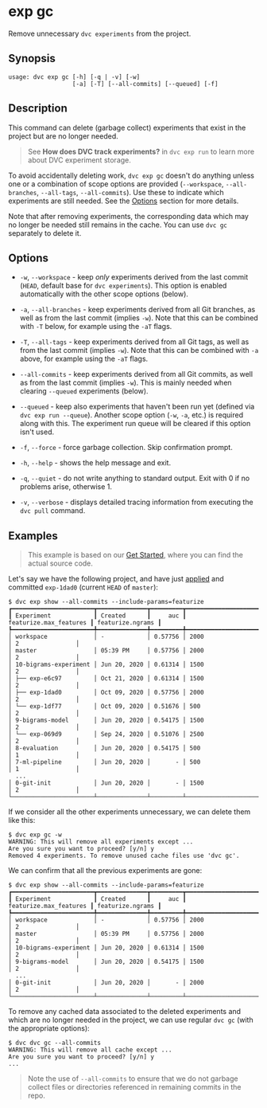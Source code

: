 # exp gc

Remove unnecessary `dvc experiments` from the <abbr>project</abbr>.

## Synopsis

```usage
usage: dvc exp gc [-h] [-q | -v] [-w]
                  [-a] [-T] [--all-commits] [--queued] [-f]
```

## Description

This command can delete (garbage collect) experiments that exist in the project
but are no longer needed.

> See **How does DVC track experiments?** in `dvc exp run` to learn more about
> DVC experiment storage.

To avoid accidentally deleting work, `dvc exp gc` doesn't do anything unless one
or a combination of scope options are provided (`--workspace`, `--all-branches`,
`--all-tags`, `--all-commits`). Use these to indicate which experiments are
still needed. See the [Options](#options) section for more details.

Note that after removing experiments, the corresponding data which may no longer
be needed still remains in the <abbr>cache</abbr>. You can use `dvc gc`
separately to delete it.

## Options

- `-w`, `--workspace` - keep _only_ experiments derived from the last commit
  (`HEAD`, default base for `dvc experiments`). This option is enabled
  automatically with the other scope options (below).

- `-a`, `--all-branches` - keep experiments derived from all Git branches, as
  well as from the last commit (implies `-w`). Note that this can be combined
  with `-T` below, for example using the `-aT` flags.

- `-T`, `--all-tags` - keep experiments derived from all Git tags, as well as
  from the last commit (implies `-w`). Note that this can be combined with `-a`
  above, for example using the `-aT` flags.

- `--all-commits` - keep experiments derived from all Git commits, as well as
  from the last commit (implies `-w`). This is mainly needed when clearing
  `--queued` experiments (below).

- `--queued` - keep also experiments that haven't been run yet (defined via
  `dvc exp run --queue`). Another scope option (`-w`, `-a`, etc.) is required
  along with this. The experiment run queue will be cleared if this option isn't
  used.

- `-f`, `--force` - force garbage collection. Skip confirmation prompt.

- `-h`, `--help` - shows the help message and exit.

- `-q`, `--quiet` - do not write anything to standard output. Exit with 0 if no
  problems arise, otherwise 1.

- `-v`, `--verbose` - displays detailed tracing information from executing the
  `dvc pull` command.

## Examples

> This example is based on our [Get Started](/doc/start/experiments), where you
> can find the actual source code.

Let's say we have the following project, and have just
[applied](/docs/command-reference/exp/apply) and committed `exp-1dad0` (current
`HEAD` of `master`):

```dvc
$ dvc exp show --all-commits --include-params=featurize
┏━━━━━━━━━━━━━━━━━━━━━━━┳━━━━━━━━━━━━━━┳━━━━━━━━━┳━━━━━━━━━━━━━━━━━━━━━━━━┳━━━━━━━━━━━━━━━━━━┓
┃ Experiment            ┃ Created      ┃     auc ┃ featurize.max_features ┃ featurize.ngrams ┃
┡━━━━━━━━━━━━━━━━━━━━━━━╇━━━━━━━━━━━━━━╇━━━━━━━━━╇━━━━━━━━━━━━━━━━━━━━━━━━╇━━━━━━━━━━━━━━━━━━┩
│ workspace             │ -            │ 0.57756 │ 2000                   │ 2                │
│ master                │ 05:39 PM     │ 0.57756 │ 2000                   │ 2                │
│ 10-bigrams-experiment │ Jun 20, 2020 │ 0.61314 │ 1500                   │ 2                │
│ ├── exp-e6c97         │ Oct 21, 2020 │ 0.61314 │ 1500                   │ 2                │
│ ├── exp-1dad0         │ Oct 09, 2020 │ 0.57756 │ 2000                   │ 2                │
│ └── exp-1df77         │ Oct 09, 2020 │ 0.51676 │ 500                    │ 2                │
│ 9-bigrams-model       │ Jun 20, 2020 │ 0.54175 │ 1500                   │ 2                │
│ └── exp-069d9         │ Sep 24, 2020 │ 0.51076 │ 2500                   │ 2                │
│ 8-evaluation          │ Jun 20, 2020 │ 0.54175 │ 500                    │ 1                │
│ 7-ml-pipeline         │ Jun 20, 2020 │       - │ 500                    │ 1                │
  ...
│ 0-git-init            │ Jun 20, 2020 │       - │ 1500                   │ 2                │
└───────────────────────┴──────────────┴─────────┴────────────────────────┴──────────────────┘
```

If we consider all the other experiments unnecessary, we can delete them like
this:

```dvc
$ dvc exp gc -w
WARNING: This will remove all experiments except ...
Are you sure you want to proceed? [y/n] y
Removed 4 experiments. To remove unused cache files use 'dvc gc'.
```

We can confirm that all the previous experiments are gone:

```dvc
$ dvc exp show --all-commits --include-params=featurize
┏━━━━━━━━━━━━━━━━━━━━━━━┳━━━━━━━━━━━━━━┳━━━━━━━━━┳━━━━━━━━━━━━━━━━━━━━━━━━┳━━━━━━━━━━━━━━━━━━┓
┃ Experiment            ┃ Created      ┃     auc ┃ featurize.max_features ┃ featurize.ngrams ┃
┡━━━━━━━━━━━━━━━━━━━━━━━╇━━━━━━━━━━━━━━╇━━━━━━━━━╇━━━━━━━━━━━━━━━━━━━━━━━━╇━━━━━━━━━━━━━━━━━━┩
│ workspace             │ -            │ 0.57756 │ 2000                   │ 2                │
│ master                │ 05:39 PM     │ 0.57756 │ 2000                   │ 2                │
│ 10-bigrams-experiment │ Jun 20, 2020 │ 0.61314 │ 1500                   │ 2                │
│ 9-bigrams-model       │ Jun 20, 2020 │ 0.54175 │ 1500                   │ 2                │
  ...
│ 0-git-init            │ Jun 20, 2020 │       - │ 2000                   │ 2                │
└───────────────────────┴──────────────┴─────────┴────────────────────────┴──────────────────┘
```

To remove any <abbr>cached</abbr> data associated to the deleted experiments and
which are no longer needed in the project, we can use regular `dvc gc` (with the
appropriate options):

```dvc
$ dvc dvc gc --all-commits
WARNING: This will remove all cache except ...
Are you sure you want to proceed? [y/n] y
...
```

> Note the use of `--all-commits` to ensure that we do not garbage collect files
> or directories referenced in remaining commits in the repo.

